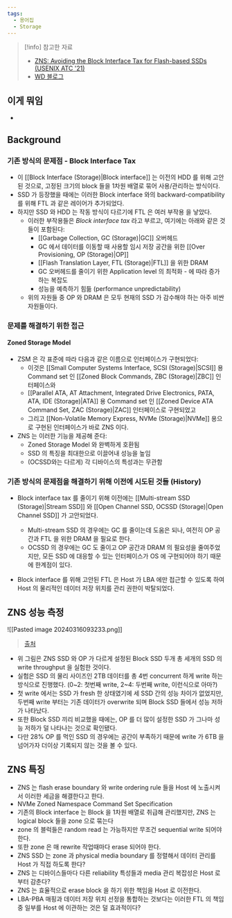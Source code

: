 ```yaml
---
tags:
  - 용어집
  - Storage
---
```

> [!info] 참고한 자료
> - [ZNS: Avoiding the Block Interface Tax for Flash-based SSDs (USENIX ATC '21)](https://www.usenix.org/system/files/atc21-bjorling.pdf)
> - [WD 블로그](https://blog.westerndigital.com/what-is-zoned-storage-initiative/)

## 이게 뭐임

- 

## Background

### 기존 방식의 문제점 - Block Interface Tax

- 이 [[Block Interface (Storage)|Block interface]] 는 이전의 HDD 를 위해 고안된 것으로, 고정된 크기의 block 들을 1차원 배열로 묶어 사용/관리하는 방식이다.
- SSD 가 등장했을 때에는 이러한 Block interface 와의 backward-compatibility 를 위해 FTL 과 같은 레이어가 추가되었다.
- 하지만 SSD 와 HDD 는 작동 방식이 다르기에 FTL 은 여러 부작용 을 낳았다.
	- 이러한 부작용들은 *Block interface tax* 라고 부르고, 여기에는 아래와 같은 것들이 포함된다:
		- [[Garbage Collection, GC (Storage)|GC]] 오버헤드
		- GC 에서 데이터를 이동할 때 사용할 임시 저장 공간을 위한 [[Over Provisioning, OP (Storage)|OP]]
		- [[Flash Translation Layer, FTL (Storage)|FTL]] 을 위한 DRAM
		- GC 오버헤드를 줄이기 위한 Application level 의 최적화 - 에 따라 증가하는 복잡도
		- 성능을 예측하기 힘듦 (performance unpredictability)
	- 위의 자원들 중 OP 와 DRAM 은 모두 현재의 SSD 가 감수해야 하는 아주 비싼 자원들이다.

### 문제를 해결하기 위한 접근

#### Zoned Storage Model

- ZSM 은 각 표준에 따라 다음과 같은 이름으로 인터페이스가 구현되었다:
	- 이것은 [[Small Computer Systems Interface, SCSI (Storage)|SCSI]] 용 Command set 인 [[Zoned Block Commands, ZBC (Storage)|ZBC]] 인터페이스와
	- [[Parallel ATA, AT Attachment, Integrated Drive Electronics, PATA, ATA, IDE (Storage)|ATA]] 용 Command set 인 [[Zoned Device ATA Command Set, ZAC (Storage)|ZAC]] 인터페이스로 구현되었고
	- 그리고 [[Non-Volatile Memory Express, NVMe (Storage)|NVMe]] 용으로 구현된 인터페이스가 바로 ZNS 이다.
- ZNS 는 이러한 기능을 제공해 준다:
	- Zoned Storage Model 와 완벽하게 호환됨
	- SSD 의 특징을 최대한으로 이끌어내 성능을 높임
	- (OCSSD와는 다르게) 각 디바이스의 특성과는 무관함

### 기존 방식의 문제점을 해결하기 위해 이전에 시도된 것들 (History)

- Block interface tax 를 줄이기 위해 이전에는 [[Multi-stream SSD (Storage)|Stream SSD]] 와 [[Open Channel SSD, OCSSD (Storage)|Open Channel SSD]] 가 고안되었다.
	- Multi-stream SSD 의 경우에는 GC 를 줄이는데 도움은 되나, 여전히 OP 공간과 FTL 을 위한 DRAM 을 필요로 한다.
	- OCSSD 의 경우에는 GC 도 줄이고 OP 공간과 DRAM 의 필요성을 줄여주었지만, 모든 SSD 에 대응할 수 있는 인터페이스가 OS 에 구현되어야 하기 때문에 한계점이 있다.


- Block interface 를 위해 고안된 FTL 은 Host 가 LBA 에만 접근할 수 있도록 하여 Host 의 물리적인 데이터 저장 위치를 관리 권한이 박탈되었다.

## ZNS 성능 측정

![[Pasted image 20240316093233.png]]
> [출처](https://www.usenix.org/system/files/atc21-bjorling.pdf)

- 위 그림은 ZNS SSD 와 OP 가 다르게 설정된 Block SSD 두개 총 세개의 SSD 의 write throughput 을 실험한 것이다.
- 실험은 SSD 의 물리 사이즈인 2TB 데이터를 총 4번 concurrent 하게 write 하는 방식으로 진행했다. (0~2: 첫번째 write, 2~4: 두번째 write, 이런식으로 아마?)
- 첫 write 에서는 SSD 가 fresh 한 상태였기에 세 SSD 간의 성능 차이가 없었지만, 두번째 write 부터는 기존 데이터가 overwrite 되며 Block SSD 들에서 성능 저하가 나타났다.
- 또한 Block SSD 끼리 비교했을 때에는, OP 를 더 많이 설정한 SSD 가 그나마 성능 저하가 덜 나타나는 것으로 확인됐다.
- 다만 28% OP 를 먹인 SSD 의 경우에는 공간이 부족하기 때문에 write 가 6TB 을 넘어가자 더이상 기록되지 않는 것을 볼 수 있다.

## ZNS 특징

- ZNS 는 flash erase boundary 와 write ordering rule 들을 Host 에 노출시켜서 이러한 세금을 해결한다고 한다.
- NVMe Zoned Namespace Command Set Specification
- 기존의 Block interface 는 Block 을 1차원 배열로 취급해 관리했지만, ZNS 는 logical block 들을 zone 으로 묶는다
- zone 의 블럭들은 random read 는 가능하지만 무조건 sequential write 되어야 한다.
- 또한 zone 은 매 rewrite 작업때마다 erase 되어야 한다.
- ZNS SSD 는 zone 과  physical media boundary 를 정렬해서 데이터 관리를 Host 가 직접 하도록 한다?
- ZNS 는 디바이스들마다 다른 reliability 특성들과 media 관리 복잡성은 Host 로부터 감춘다?
- ZNS 는 효율적으로 erase block 을 하기 위한 책임을 Host 로 이전한다.
- LBA-PBA 매핑과 데이터 저장 위치 선정을 통합하는 것보다는 이러한 FTL 의 책임 중 일부를 Host 에 이관하는 것은 덜 효과적이다?